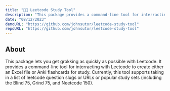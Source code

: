 ```yaml
---
title: "👨‍💻 Leetcode Study Tool"
description: "This package provides a command-line tool for interracting with Leetcode to create flashcards for study, which can then be imported into Anki."
date: "08/12/2023"
demoURL: "https://github.com/johnsutor/leetcode-study-tool"
repoURL: "https://github.com/johnsutor/leetcode-study-tool"
---
```


## About 
This package lets you get grokking as quickly as possible with Leetcode. It provides a command-line tool for interracting with Leetcode to create either an Excel file or Anki flashcards for study. Currently, this tool supports taking in a list of leetcode question slugs or URLs or popular study sets (including the Blind 75, Grind 75, and Neetcode 150).